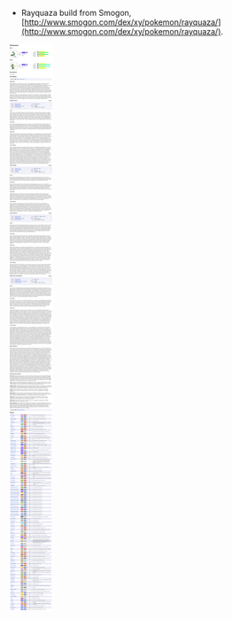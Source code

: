 * Rayquaza build from Smogon, [http://www.smogon.com/dex/xy/pokemon/rayquaza/](http://www.smogon.com/dex/xy/pokemon/rayquaza/).

![./20161118-0156-gmt+2-generation-6-rayquaza-smogon-build-1-1.png](./20161118-0156-gmt+2-generation-6-rayquaza-smogon-build-1-1.png)